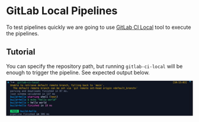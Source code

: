 # GitLab Local Pipelines

To test pipelines quickly we are going to use [GitLab CI Local](https://github.com/firecow/gitlab-ci-local) tool to execute the pipelines.

## Tutorial

You can specify the repository path, but running `gitlab-ci-local` will be enough to trigger the pipeline. See expected output below.

![Alt text](../assets/gitlab-ci-local-terminal.png?raw=true "Output Example")
